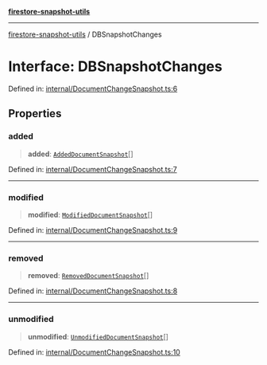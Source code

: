 [**firestore-snapshot-utils**](../README.md)

---

[firestore-snapshot-utils](../README.md) / DBSnapshotChanges

# Interface: DBSnapshotChanges

Defined in: [internal/DocumentChangeSnapshot.ts:6](https://github.com/ericvera/firestore-snapshot-utils/blob/main/src/internal/DocumentChangeSnapshot.ts#L6)

## Properties

### added

> **added**: [`AddedDocumentSnapshot`](../classes/AddedDocumentSnapshot.md)[]

Defined in: [internal/DocumentChangeSnapshot.ts:7](https://github.com/ericvera/firestore-snapshot-utils/blob/main/src/internal/DocumentChangeSnapshot.ts#L7)

---

### modified

> **modified**: [`ModifiedDocumentSnapshot`](../classes/ModifiedDocumentSnapshot.md)[]

Defined in: [internal/DocumentChangeSnapshot.ts:9](https://github.com/ericvera/firestore-snapshot-utils/blob/main/src/internal/DocumentChangeSnapshot.ts#L9)

---

### removed

> **removed**: [`RemovedDocumentSnapshot`](../classes/RemovedDocumentSnapshot.md)[]

Defined in: [internal/DocumentChangeSnapshot.ts:8](https://github.com/ericvera/firestore-snapshot-utils/blob/main/src/internal/DocumentChangeSnapshot.ts#L8)

---

### unmodified

> **unmodified**: [`UnmodifiedDocumentSnapshot`](../classes/UnmodifiedDocumentSnapshot.md)[]

Defined in: [internal/DocumentChangeSnapshot.ts:10](https://github.com/ericvera/firestore-snapshot-utils/blob/main/src/internal/DocumentChangeSnapshot.ts#L10)
